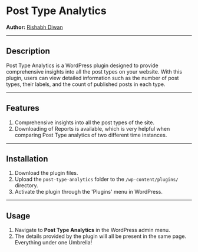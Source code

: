 # Post Type Analytics

**Author:** [Rishabh Diwan](https://rishabhdiwan.netlify.app)  

---

## Description

Post Type Analytics is a WordPress plugin designed to provide comprehensive insights into all the post types on your website. With this plugin, users can view detailed information such as the number of post types, their labels, and the count of published posts in each type.

---

## Features

1. Comprehensive insights into all the post types of the site.
2. Downloading of Reports is available, which is very helpful when comparing Post Type analytics of two different time instances.

---

## Installation

1. Download the plugin files.
2. Upload the `post-type-analytics` folder to the `/wp-content/plugins/` directory.
3. Activate the plugin through the 'Plugins' menu in WordPress.

---

## Usage

1. Navigate to **Post Type Analytics** in the WordPress admin menu.
2. The details provided by the plugin will all be present in the same page. Everything under one Umbrella!